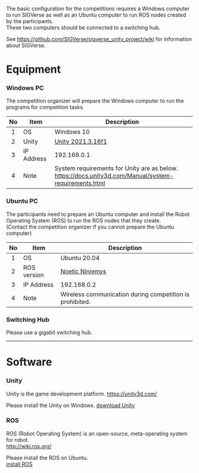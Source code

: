The basic configuration for the competitions requires a Windows computer to run SIGVerse as well as an Ubuntu computer to run ROS nodes created by the participants.   
These two computers should be connected to a switching hub.  

See https://github.com/SIGVerse/sigverse_unity_project/wiki for information about SIGVerse.

# Equipment

### Windows PC

The competition organizer will prepare the Windows computer to run the programs for competition tasks.

| No | Item       | Description    |
|:--:| ---------- |----------------|
| 1  | OS         | Windows 10     |
| 2  | Unity      | [Unity 2021.3.16f1][download unity] |
| 3  | IP Address | 192.168.0.1    |
| 4  | Note       | System requirements for Unity are as below.<br>https://docs.unity3d.com/Manual/system-requirements.html

### Ubuntu PC

The participants need to prepare an Ubuntu computer and install the Robot Operating System (ROS) to run the ROS nodes that they create.  
(Contact the competition organizer if you cannot prepare the Ubuntu computer)

| No | Item       | Description    |
|:--:| ---------- |----------------|
| 1  | OS         | Ubuntu 20.04    |
| 2  | ROS version| [Noetic Ninjemys][ros installation] |
| 3  | IP Address | 192.168.0.2    |
| 4  | Note       | Wireless communication during competition is prohibited. |

### Switching Hub

Please use a gigabit switching hub.

[download unity]:https://unity3d.com/get-unity/download/archive "download"
[ros installation]:http://wiki.ros.org/noetic/Installation/Ubuntu "installation"

----------------------------------

# Software

### Unity

Unity is the game development platform.
https://unity3d.com/

Please install the Unity on Windows.
[download Unity][download unity]

### ROS

ROS (Robot Operating System) is an open-source, meta-operating system for robot.  
http://wiki.ros.org/

Please install the ROS on Ubuntu.  
[install ROS][ros installation]
